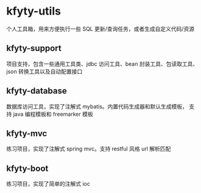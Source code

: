 # kfyty-utils

个人工具箱，用来方便执行一些 SQL 更新/查询任务，或者生成自定义代码/资源

## kfyty-support
项目支持，包含一些通用工具类、jdbc 访问工具、bean 封装工具、包读取工具、
json 转换工具以及自动配置接口

## kfyty-database
数据库访问工具，实现了注解式 mybatis。内置代码生成器和默认生成模板，
支持 java 编程模板和 freemarker 模板

## kfyty-mvc
练习项目，实现了注解式 spring mvc。支持 restful 风格 url 解析匹配

## kfyty-boot
练习项目，实现了简单的注解式 ioc
